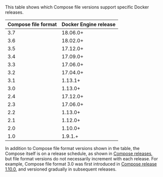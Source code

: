 This table shows which Compose file versions support specific Docker releases.

| **Compose file format** | **Docker Engine release** |
|  -------------------    |    ------------------     |
|      3.7                |       18.06.0+            |
|      3.6                |       18.02.0+            |
|      3.5                |       17.12.0+            |
|      3.4                |       17.09.0+            |
|      3.3                |       17.06.0+            |
|      3.2                |       17.04.0+            |
|      3.1                |       1.13.1+             |
|      3.0                |       1.13.0+             |
|      2.4                |       17.12.0+            |
|      2.3                |       17.06.0+            |
|      2.2                |       1.13.0+             |
|      2.1                |       1.12.0+             |
|      2.0                |       1.10.0+             |
|      1.0                |       1.9.1.+             |

In addition to Compose file format versions shown in the table, the Compose
itself is on a release schedule, as shown in [Compose
releases](https://github.com/docker/compose/releases/), but file format versions
do not necessarily increment with each release. For example, Compose file format
3.0 was first introduced in [Compose release
1.10.0](https://github.com/docker/compose/releases/tag/1.10.0), and versioned
gradually in subsequent releases.
